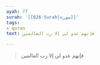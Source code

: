 ```yaml
---
ayah: 77
surah: '[[026-Surah|سورة]]'
tags:
- quran
text: فإنهم عدو لي إلا رب العالمين

---
```

> فإنهم عدو لي إلا رب العالمين

